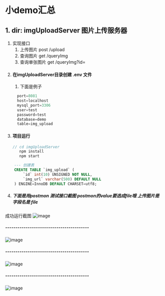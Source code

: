 # 小demo汇总
## 1. dir: imgUploadServer 图片上传服务器
  1. 实现接口
        1. 上传图片 post /upload
        2. 查询图片 get /queryImg
        3. 查询单张图片 get /queryImg?id=
  2. #### 在imgUploadServer目录创建 .env 文件 
        1. 下面是例子 
        ```javascript
          port=8081  
          host=localhost
          mysql_port=3306
          user=test
          password=test
          database=demo
          table=img_upload
  3. #### 项目运行
     ```javascript
     // cd imgUploadServer 
        npm install
        npm start
```sql
    --- 创建表
    CREATE TABLE `img_upload` (
        `id` int(10) UNSIGNED NOT NULL,
        `img_url` varchar(500) DEFAULT NULL
    ) ENGINE=InnoDB DEFAULT CHARSET=utf8;
```
   4. ##### 下面是用postmon 测试接口截图 postmon的value要选成file哦 上传图片是字段名是 file
   成功运行截图
![image](https://github.com/baldAndStupid/totalDemo/blob/main/img/Snipaste_2021-04-11_15-39-44.png)
##### -----------------------------------------
![image](https://github.com/baldAndStupid/totalDemo/blob/main/img/Snipaste_2021-04-11_15-11-30.png)
##### -----------------------------------------
![image](https://github.com/baldAndStupid/totalDemo/blob/main/img/Snipaste_2021-04-11_15-11-54.png)
##### -----------------------------------------
![image](https://github.com/baldAndStupid/totalDemo/blob/main/img/Snipaste_2021-04-11_15-12-10.png)
